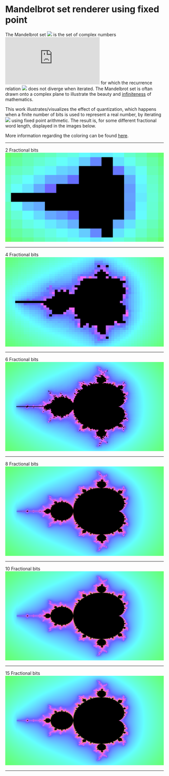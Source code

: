 # Mandelbrot set renderer using fixed point

The Mandelbrot set
![](https://latex.codecogs.com/gif.latex?\mathcal{M})
is the set of complex numbers
![](https://latex.codecogs.com/gif.latex?c)
for which the recurrence relation
![](https://latex.codecogs.com/gif.latex?z_n&space;=&space;z_{n-1}^2&space;&plus;&space;c,&space;z_0&space;=&space;0)
does not diverge when iterated. The Mandelbrot set is oftan drawn onto a complex
plane to illustrate the beauty and [infiniteness](https://youtu.be/PD2XgQOyCCk) of mathematics.

This work illustrates/visualizes the effect of quantization, which happens when
a finite number of bits is used to represent a real number, by iterating
![](https://latex.codecogs.com/gif.latex?z_n&space;=&space;z_{n-1}^2&space;&plus;&space;c,&space;z_0&space;=&space;0)
using fixed point arithmetic. The result is, for some different fractional word
length, displayed in the images below.

More information regarding the coloring can be found [here](https://www.math.univ-toulouse.fr/~cheritat/wiki-draw/index.php/Mandelbrot_set).

---

2 Fractional bits
![2 Fractional bits](img/frac_2.png)

---

4 Fractional bits
![4 Fractional bits](img/frac_4.png)

---

6 Fractional bits
![6 Fractional bits](img/frac_6.png)

---

8 Fractional bits
![8 Fractional bits](img/frac_8.png)

---

10 Fractional bits
![10 Fractional bits](img/frac_10.png)

---

15 Fractional bits
![15 Fractional bits](img/frac_15.png)

---

